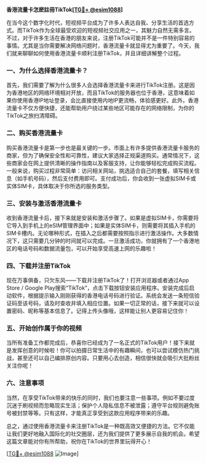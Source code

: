 **香港流量卡怎麽註冊TikTok[[TG💪+ @esim1088](https://t.me/s/esim1088)]**

在当今这个数字化时代，短视频平台成为了许多人表达自我、分享生活的首选方式。而TikTok作为全球最受欢迎的短视频社交应用之一，其魅力自然无需多言。不过，对于许多生活在香港的朋友来说，注册TikTok可能并不是一件特别容易的事情。尤其是当你需要解决网络问题时，香港流量卡就显得尤为重要了。今天，我们就来聊聊如何使用香港流量卡顺利注册TikTok，并且详细讲解整个过程。

### 一、为什么选择香港流量卡？

首先，我们需要了解为什么很多人会选择香港流量卡来进行TikTok注册。这是因为香港地区的网络环境相对开放，而且TikTok的服务器也位于香港，这意味着如果你使用香港IP地址登录，会比直接使用内地IP更流畅，体验感更好。此外，香港流量卡不仅方便快捷，还能帮助用户绕过某些地区可能存在的网络限制，为你的TikTok之旅扫清障碍。

### 二、购买香港流量卡

购买香港流量卡是第一步也是最关键的一步。市面上有许多提供香港流量卡服务的商家，但为了确保安全性和可靠性，建议大家选择正规渠道购买。通常情况下，这些商家会在网上提供清晰的操作指南以及客服支持，让你能够轻松完成购买流程。一般来说，购买过程非常简单：访问相关网站，挑选适合自己的套餐，填写相关信息（如手机号码），然后支付费用即可。支付成功后，你会收到一张虚拟SIM卡或实体SIM卡，具体取决于你所选的服务类型。

### 三、安装与激活香港流量卡

收到香港流量卡后，接下来就是安装和激活步骤了。如果是虚拟SIM卡，你需要将它导入到手机上的eSIM管理界面中；如果是实体SIM卡，则需要将其插入手机的SIM卡槽内。无论哪种形式，在插入之后都需要按照指示进行激活操作。大多数情况下，这只需要几分钟的时间就可以完成。一旦激活成功，你就拥有了一个香港地区的电话号码和数据流量包，可以开始享受高速上网的乐趣啦！

### 四、下载并注册TikTok

现在万事俱备，只欠东风——下载并注册TikTok了！打开浏览器或者通过App Store / Google Play搜索“TikTok”，点击下载按钮安装应用程序。安装完成后启动软件，根据提示输入刚刚获得的香港电话号码进行验证。系统会发送一条短信验证码至该号码，请及时查收并填入相应位置。如果一切正常的话，接下来就可以设置密码、昵称等基本信息了。记得上传头像哦，这样能让别人更容易记住你！

### 五、开始创作属于你的视频

当所有准备工作都完成后，恭喜你已经成为了一名正式的TikTok用户！接下来就是发挥创意的时候啦！你可以拍摄日常生活中的有趣瞬间，也可以尝试模仿热门挑战，甚至还可以自己编排原创内容。只要用心去创造，相信很快就会吸引大批粉丝关注你呢！

### 六、注意事项

当然，在享受TikTok带来的快乐的同时，我们也要注意一些事项。例如不要过度沉迷于刷视频而忽略现实生活；保护个人隐私信息不被泄露；遵守平台规则避免账号被封禁等等。只有这样，才能真正享受到这款应用程序带来的乐趣。

总之，通过使用香港流量卡来注册TikTok是一种既高效又便捷的方法。它不仅能让我们更好地融入国际化的社交圈层，还为我们提供了更多展示自我的机会。希望这篇文章能对你有所帮助，祝你在TikTok的世界里玩得开心！

[[TG💪+ @esim1088](https://t.me/s/esim1088) ![Image](https://i.postimg.cc/4NQfJmqS/Snipaste-2025-05-13-00-14-12.png)]